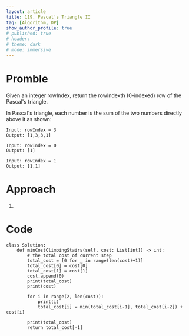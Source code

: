 ```yaml
---
layout: article
title: 119. Pascal's Triangle II
tag: [Algorithm, DP]
show_author_profile: true
# published: true
# header:
# theme: dark
# mode: immersive
---
```


# Promble

Given an integer rowIndex, return the rowIndexth (0-indexed) row of the Pascal's triangle.

In Pascal's triangle, each number is the sum of the two numbers directly above it as shown:

```
Input: rowIndex = 3
Output: [1,3,3,1]
```

```
Input: rowIndex = 0
Output: [1]

```

```
Input: rowIndex = 1
Output: [1,1]
```

# Approach

1. 

# Code

```
class Solution:
    def minCostClimbingStairs(self, cost: List[int]) -> int:
        # the total cost of current step
        total_cost = [0 for _ in range(len(cost)+1)]
        total_cost[0] = cost[0]
        total_cost[1] = cost[1]
        cost.append(0)
        print(total_cost)
        print(cost)

        for i in range(2, len(cost)):
            print(i)
            total_cost[i] = min(total_cost[i-1], total_cost[i-2]) + cost[i]

        print(total_cost)
        return total_cost[-1]
```